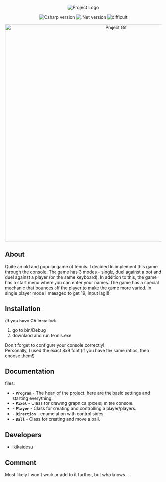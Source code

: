 <p align="center">
      <img src="https://i.ibb.co/mTnJwRS/tennis-logo.png" alt="Project Logo">
</p>

<p align="center">
    <img src="https://img.shields.io/badge/.NET CSharp-7.3-blueviolet" alt="Csharp version">
    <img src="https://img.shields.io/badge/.NET-4.7.2-blueviolet" alt=".Net version">
    <img src="https://img.shields.io/badge/difficult-easy-blueviolet" alt="difficult">
</p>

<p align="center">
      <img src="https://i.ibb.co/2h0c0fS/tennis-gif.gif" alt="Project Gif" width="700">
</p>

## About

<p>Quite an old and popular game of tennis. I decided to implement this game through the console. The game has 3 modes - single, duel against a bot and duel against a player (on the same keyboard). In addition to this, the game has a start menu where you can enter your names. The game has a special mechanic that bounces off the player to make the game more varied. In single player mode I managed to get 19, input lag!!!</p>

## Installation

(if you have C# installed)
1. go to bin/Debug
2. downlaod and run tennis.exe
   
<p>Don't forget to configure your console correctly!<br/>Personally, I used the exact 8x9 font (if you have the same ratios, then choose them!)</p>

## Documentation

files:
- **-** **`Program`** - The heart of the project. here are the basic settings and starting everything.
- **-** **`Pixel`** - Class for drawing graphics (pixels) in the console.
- **-** **`Player`** - Class for creating and controlling a player/players.
- **-** **`Direction`** - enumeration with control sides.
- **-** **`Ball`** - Class for creating and move a ball.

## Developers

- [ikikaidesu](https://github.com/ikikaidesu)

## Comment

Most likely I won't work or add to it further, but who knows...
